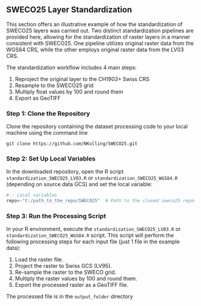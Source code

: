 ## SWECO25 Layer Standardization

This section offers an illustrative example of how the standardization of SWECO25 layers was carried out. Two distinct standardization pipelines are provided here, allowing for the standardization of raster layers in a manner consistent with SWECO25. One pipeline utilizes original raster data from the WGS84 CRS, while the other employs original raster data from the LV03 CRS.

The standardization workflow includes 4 main steps: 

1) Reproject the original layer to the CH1903+ Swiss CRS 
2) Resample to the SWECO25 grid 
3) Multiply float values by 100 and round them
4) Export as GeoTIFF

### Step 1: Clone the Repository

Clone the repository containing the dataset processing code to your local machine using the command line

```console
git clone https://github.com/NKulling/SWECO25.git
```

### Step 2: Set Up Local Variables

In the downloaded repository, open the R script `standardization_SWECO25_LV03.R` or `standardization_SWECO25_WGS84.R` (depending on source data GCS) and set the local variable:

```R
#-- Local variables
repo<-"C:/path_to_the_repo/SWECO25"  # Path to the cloned sweco25 repository
```

### Step 3: Run the Processing Script

In your R environment, execute the `standardization_SWECO25_LV03.R` or `standardization_SWECO25_WGS84.R` script. This script will perform the following processing steps for each input file (just 1 file in the example data):

1) Load the raster file.
2) Project the raster to Swiss GCS (LV95).
3) Re-sample the raster to the SWECO grid.
4) Multiply the raster values by 100 and round them.
5) Export the processed raster as a GeoTIFF file.

The processed file is in the `output_folder` directory
